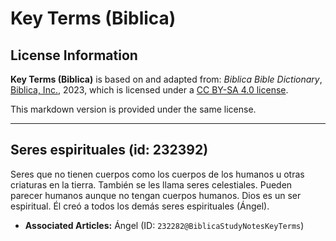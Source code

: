 # Key Terms (Biblica)

## License Information

**Key Terms (Biblica)** is based on and adapted from: _Biblica Bible Dictionary_, [Biblica, Inc.](https://www.biblica.com/), 2023, which is licensed under a [CC BY-SA 4.0 license](https://creativecommons.org/licenses/by-sa/4.0/legalcode.en).

This markdown version is provided under the same license.



--------------------------------

## Seres espirituales (id: 232392)

Seres que no tienen cuerpos como los cuerpos de los humanos u otras criaturas en la tierra. También se les llama seres celestiales. Pueden parecer humanos aunque no tengan cuerpos humanos. Dios es un ser espiritual. Él creó a todos los demás seres espirituales (Ángel).

* **Associated Articles:** Ángel (ID: `232282@BiblicaStudyNotesKeyTerms`)

